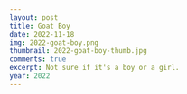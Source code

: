 ```yaml
---
layout: post
title: Goat Boy
date: 2022-11-18
img: 2022-goat-boy.png
thumbnail: 2022-goat-boy-thumb.jpg
comments: true
excerpt: Not sure if it's a boy or a girl.
year: 2022
---
```

